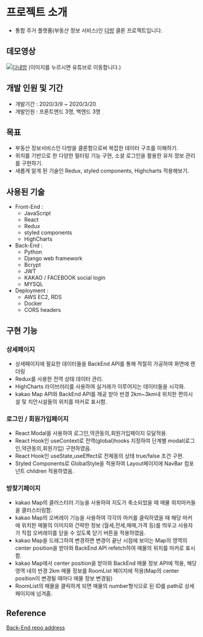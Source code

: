 # 프로젝트 소개

- 통합 주거 플랫폼(부동산 정보 서비스)인 [다방](https://www.dabangapp.com/) 클론 프로젝트입니다.


## 데모영상
[![다내방](https://user-images.githubusercontent.com/59649268/79964016-13924c00-84c5-11ea-8e89-ef78a093395a.jpg)](https://youtu.be/-EckvjpZX1c)
(이미지를 누르시면 유튜브로 이동합니다.)


## 개발 인원 및 기간

- 개발기간 : 2020/3/9 ~ 2020/3/20
- 개발인원 : 프론트엔드 3명, 백엔드 3명

## 목표

- 부동산 정보서비스인 다방을 클론함으로써 복잡한 데이터 구조를 이해하기.
- 위치를 기반으로 한 다양한 필터링 기능 구현, 소셜 로그인을 활용한 유저 정보 관리를 구현하기.
- 새롭게 알게 된 기술인 Redux, styled components, Highcharts 적용해보기.

## 사용된 기술

- Front-End :
  - JavaScript
  - React
  - Redux
  - styled components
  - HighCharts
- Back-End :
  - Python
  - Django web framework
  - Bcrypt
  - JWT
  - KAKAO / FACEBOOK social login
  - MYSQL
- Deployment :
  - AWS EC2, RDS
  - Docker
  - CORS headers

## 구현 기능

### 상세페이지
- 상세페이지에 필요한 데이터들을 BackEnd API를 통해 적절히 가공하여 화면에 랜더링
- Redux를 사용한 전역 상태 데이터 관리.
- HighCharts 라이브러리를 사용하여 실거래가 이루어지는 데이터들을 시각화.
- kakao Map API와 BackEnd API를 제공 받아 반경 2km~3km내 위치한 편의시설 및 치안시설들의 위치를 마커로 표시함.

### 로그인 / 회원가입페이지
- React Modal을 사용하여 로그인,약관동의,회원가입페이지 모달적용.
- React Hook인 useContext로 전역(global)hooks 지정하여 단계별 modal(로그인,약관동의,회원가입) 구현하였음.
- React Hook인 useState,useEffect로 전체동의 상태 true/false 조건 구현.
- Styled Components로 GlobalStyle을 적용하여 Layout페이지에 NavBar 컴포넌트 children 적용하였음.

### 방찾기페이지
- kakao Map의 클러스터러 기능을 사용하여 지도가 축소되었을 때 매물 위치마커들을 클러스터링함.
- kakao Map의 오버레이 기능을 사용하여 각각의 마커를 클릭하였을 때 해당 마커에 위치한 매물의 이미지와 간략한 정보 (월세,전세,매매,가격 등)를 띄우고 사용자가 직접 오버레이를 닫을 수 있도록 닫기 버튼을 적용하였음.
- kakao Map을 드래그하여 변경하면 변경이 끝난 시점에 보이는 Map의 영역의 center position을 받아와 BackEnd API refetch하여 매물의 위치를 마커로 표시함.
- kakao Map에서 center position을 받아와 BackEnd 매물 정보 API에 적용, 해당 영역 내의 반경 2km 매물 정보를 RoomList 페이지에 적용(Map의 center position이 변경될 때마다 매물 정보 변경됨)
- RoomList의 매물을 클릭하게 되면 매물의 number형식으로 된 ID를 path로 상세페이지에 넘겨줌.


## Reference

[Back-End repo address](https://github.com/wecode-bootcamp-korea/DANAEBANG-backend)
